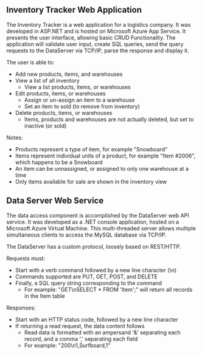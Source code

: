 ## Inventory Tracker Web Application

The Inventory Tracker is a web application for a logistics company. It was developed in ASP.NET and is hosted on Microsoft Azure App Service. It presents the user interface, allowing basic CRUD Functionality. The application will validate user input, create SQL queries, send the query requests to the DataServer via TCP/IP, parse the response and display it.

The user is able to:
* Add new products, items, and warehouses
* View a list of all inventory
	* View a list products, items, or warehouses
* Edit products, items, or warehouses
	* Assign or un-assign an item to a warehouse
	* Set an item to sold (to remove from inventory)
* Delete products, items, or warehouses
	* Items, products and warehouses are not actually deleted, but set to inactive (or sold)

Notes: 
* Products represent a type of item, for example "Snowboard"
* Items represent individual units of a product, for example "Item #2006", which happens to be a Snowboard
* An item can be unnassigned, or assigned to only one warehouse at a time
* Only items available for sale are shown in the inventory view

## Data Server Web Service

The data access component is accomplished by the DataServer web API service. It was developed as a .NET console application, hosted on a Microsoft Azure Virtual Machine. This multi-threaded server allows multiple simultaneous clients to access the MySQL database via TCP/IP. 

The DataServer has a custom protocol, loosely based on REST/HTTP. 

Requests must:
* Start with a verb command followed by a new line character (\n)
* Commands supported are PUT, GET, POST, and DELETE
* Finally, a SQL query string corresponding to the command
	* For example: "GET\nSELECT * FROM 'Item';" will return all records in the Item table

Responses:
* Start with an HTTP status code, followed by a new line character
* If returning a read request, the data content follows
	* Read data is formatted with an ampersand '&' separating each record, and a comma ',' separating each field
	* For example: "200\n1,Surfboard,1" 